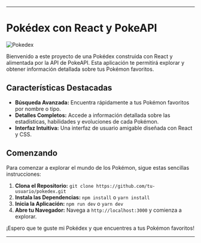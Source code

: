 

---

# Pokédex con React y PokeAPI

![Pokedex](https://cdn.worldvectorlogo.com/logos/pokemon-23.svg)

Bienvenido a este proyecto de una Pokédex construida con React y alimentada por la API de PokeAPI. Esta aplicación te permitirá explorar y obtener información detallada sobre tus Pokémon favoritos.

## Características Destacadas

- **Búsqueda Avanzada:** Encuentra rápidamente a tus Pokémon favoritos por nombre o tipo.
- **Detalles Completos:** Accede a información detallada sobre las estadísticas, habilidades y evoluciones de cada Pokémon.
- **Interfaz Intuitiva:** Una interfaz de usuario amigable diseñada con React y CSS.

## Comenzando

Para comenzar a explorar el mundo de los Pokémon, sigue estas sencillas instrucciones:

1. **Clona el Repositorio:** `git clone https://github.com/tu-usuario/pokedex.git`
2. **Instala las Dependencias:** `npm install` o `yarn install`
3. **Inicia la Aplicación:** `npm run dev` o `yarn dev`
4. **Abre tu Navegador:** Navega a `http://localhost:3000` y comienza a explorar.

¡Espero que te guste mi Pokédex y que encuentres a tus Pokémon favoritos!

---
